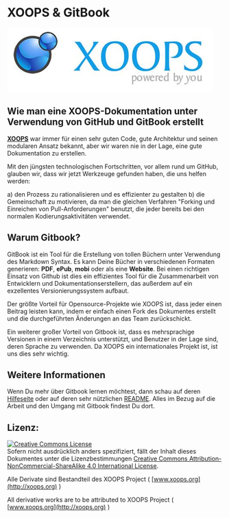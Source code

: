 # XOOPS & GitBook

![](../assets/logoXoops.jpg)

## Wie man eine XOOPS-Dokumentation unter Verwendung von GitHub und GitBook erstellt

[**XOOPS**](http://xoops.org) war immer für einen sehr guten Code, gute Architektur und seinen modularen Ansatz bekannt, aber wir waren nie in der Lage, eine gute Dokumentation zu erstellen.

Mit den jüngsten technologischen Fortschritten, vor allem rund um GitHub, glauben wir, dass wir jetzt Werkzeuge gefunden haben, die uns helfen werden:

a) den Prozess zu rationalisieren und es effizienter zu gestalten 
b) die Gemeinschaft zu motivieren, da man die gleichen Verfahren "Forking und Einreichen von Pull-Anforderungen" benutzt, die jeder bereits bei den normalen Kodierungsaktivitäten verwendet.

## Warum Gitbook?

GitBook ist ein Tool für die Erstellung von tollen Büchern unter Verwendung des Markdown Syntax. Es kann Deine Bücher in verschiedenen Formaten generieren: **PDF**, **ePub**, **mobi** oder als eine **Website**. Bei einen richtigen Einsatz von Github ist dies ein effizientes Tool für die Zusammenarbeit von Entwicklern und Dokumentationserstellern, das außerdem auf ein exzellentes Versionierungssystem aufbaut.

Der größte Vorteil für Opensource-Projekte wie XOOPS ist, dass jeder einen Beitrag leisten kann, indem er einfach einen Fork des Dokumentes erstellt und die durchgeführten Änderungen an das Team zurückschickt.

Ein weiterer großer Vorteil von Gitbook ist, dass es mehrsprachige Versionen in einem Verzeichnis unterstützt, und Benutzer in der Lage sind, deren Sprache zu verwenden. Da XOOPS ein internationales Projekt ist, ist uns dies sehr wichtig.

## Weitere Informationen

Wenn Du mehr über Gitbook lernen möchtest, dann schau auf deren [Hilfeseite](http://help.gitbook.io) oder auf deren sehr nützlichen [README](https://github.com/GitbookIO/gitbook/blob/master/README.md). Alles im Bezug auf die Arbeit und den Umgang mit Gitbook findest Du dort.

## Lizenz:

[![Creative Commons License](https://i.creativecommons.org/l/by-nc-sa/4.0/88x31.png)](http://creativecommons.org/licenses/by-nc-sa/4.0/)  
Sofern nicht ausdrücklich anders spezifiziert, fällt der Inhalt dieses Dokumentes unter die Lizenzbestimmungen [Creative Commons Attribution-NonCommercial-ShareAlike 4.0 International License](http://creativecommons.org/licenses/by-nc-sa/4.0/).

Alle Derivate sind Bestandteil des XOOPS Project \( [www.xoops.org](http://xoops.org) \)

All derivative works are to be attributed to XOOPS Project ( [www.xoops.org](http://xoops.org) )
